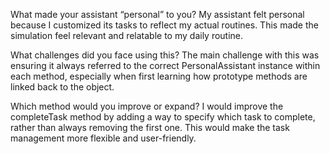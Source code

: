 What made your assistant “personal” to you?
My assistant felt personal because I customized its tasks to reflect my actual routines.
This made the simulation feel relevant and relatable to my daily routine.

What challenges did you face using this?
The main challenge with this was ensuring it always referred to the correct PersonalAssistant instance within each method, 
especially when first learning how prototype methods are linked back to the object.

Which method would you improve or expand?
I would improve the completeTask method by adding a way to specify which task to complete, rather than always removing the first one.
This would make the task management more flexible and user-friendly.
